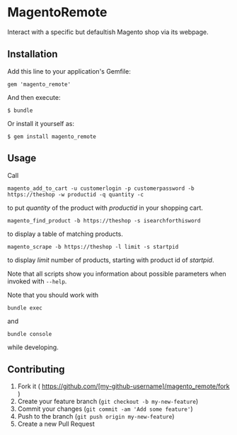 # MagentoRemote

Interact with a specific but defaultish Magento shop via its webpage.

## Installation

Add this line to your application's Gemfile:

    gem 'magento_remote'

And then execute:

    $ bundle

Or install it yourself as:

    $ gem install magento_remote

## Usage

Call 

    magento_add_to_cart -u customerlogin -p customerpassword -b https://theshop -w productid -q quantity -c

to put *quantity* of the product with *productid* in your shopping cart.

    magento_find_product -b https://theshop -s isearchforthisword

to display a table of matching products.

    magento_scrape -b https://theshop -l limit -s startpid

to display *limit* number of products, starting with product id of *startpid*.

Note that all scripts show you information about possible parameters when invoked with `--help`.

Note that you should work with

    bundle exec

and

    bundle console

while developing.

## Contributing

1. Fork it ( https://github.com/[my-github-username]/magento_remote/fork )
2. Create your feature branch (`git checkout -b my-new-feature`)
3. Commit your changes (`git commit -am 'Add some feature'`)
4. Push to the branch (`git push origin my-new-feature`)
5. Create a new Pull Request
